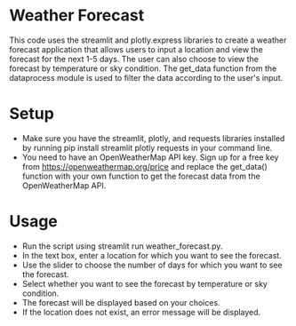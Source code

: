 # Weather Forecast
This code uses the streamlit and plotly.express libraries to create a weather forecast application that allows users to input a location and view the forecast for the next 1-5 days. The user can also choose to view the forecast by temperature or sky condition. The get_data function from the dataprocess module is used to filter the data according to the user's input.

# Setup
- Make sure you have the streamlit, plotly, and requests libraries installed by running pip install streamlit plotly requests in your command line.
- You need to have an OpenWeatherMap API key. Sign up for a free key from https://openweathermap.org/price and replace the get_data() function with your own function to get the forecast data from the OpenWeatherMap API.

# Usage
- Run the script using streamlit run weather_forecast.py.
- In the text box, enter a location for which you want to see the forecast.
- Use the slider to choose the number of days for which you want to see the forecast.
- Select whether you want to see the forecast by temperature or sky condition.
- The forecast will be displayed based on your choices.
- If the location does not exist, an error message will be displayed.
